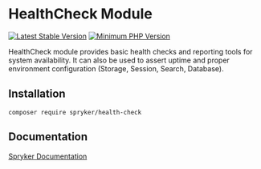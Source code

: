 # HealthCheck Module
[![Latest Stable Version](https://poser.pugx.org/spryker/health-check/v/stable.svg)](https://packagist.org/packages/spryker/health-check)
[![Minimum PHP Version](https://img.shields.io/badge/php-%3E%3D%207.4-8892BF.svg)](https://php.net/)

HealthCheck module provides basic health checks and reporting tools for system availability. It can also be used to assert uptime and proper environment configuration (Storage, Session, Search, Database).

## Installation

```
composer require spryker/health-check
```

## Documentation

[Spryker Documentation](https://docs.spryker.com)
